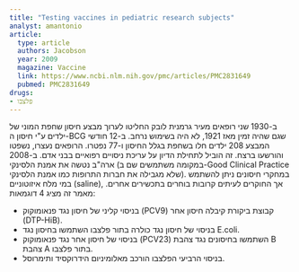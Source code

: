 ```yaml
---
title: "Testing vaccines in pediatric research subjects"
analyst: amantonio
article:
  type: article
  authors: Jacobson
  year: 2009
  magazine: Vaccine
  link: https://www.ncbi.nlm.nih.gov/pmc/articles/PMC2831649
  pubmed: PMC2831649
drugs:
- פלצבו
---
```


ב-1930 שני רופאים מעיר גרמנית לובק החליטו לערוך מבצע חיסון שחפת המוני של ילדים ע"י חיסון ה-BCG שגם שהיה זמין מאז 1921, לא היה בשימוש נרחב. ב-12 חודשי המבצע 208 ילדים חלו בשחפת בגלל החיסון ו-77 נפטרו. הרופאים נעצרו, נשפטו והורשעו ברצח.
זה הוביל לתחילת הדיון על עריכת ניסויים רפואיים בבני אדם. ב-2008 ארה"ב נטשה את אמנת הלסינקי (במקומה משתמשים שם ב-Good Clinical Practice שלא מגבילה את חברות התרופות כמו אמנת הלסינקי).
במחקרי חיסונים ניתן להשתמש במי מלח איזוטוניים (saline), אך החוקרים לעיתים קרובות בוחרים בתכשירים אחרים. מאמר זה מציג 4 דוגמאות:
- בניסוי קליני של חיסון נגד פנאומוקוק (PCV9) קבוצת ביקורת קיבלה חיסון אחר (DTP-HiB).
- בניסוי של חיסון נגד כולרה בתור פלצבו השתמשו בחיסון נגד E.coli.
- בניסוי של חיסון אחר נגד פנאומוקוק (PCV23) השתמשו בחיסונים נגד צהבת B צהבת A בתור פלצבו.
- בניסוי הרביעי הפלצבו הורכב מאלומיניום הידרוקסיד ותימרוסל.
